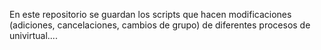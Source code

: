 En este repositorio se guardan los scripts que hacen modificaciones (adiciones, cancelaciones, cambios de grupo) de diferentes procesos de univirtual....
